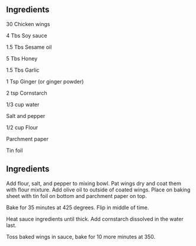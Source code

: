 ## Ingredients

30 Chicken wings

4 Tbs Soy sauce

1.5 Tbs Sesame oil

5 Tbs Honey

1.5 Tbs Garlic

1 Tsp Ginger (or ginger powder)

2 tsp Cornstarch

1/3 cup water

Salt and pepper

1/2 cup Flour

Parchment paper

Tin foil

## Ingredients

Add flour, salt, and pepper to mixing bowl. Pat wings dry and coat them with flour mixture. Add olive oil to outside of coated wings. Place on baking sheet with tin foil on bottom and parchment paper on top.

Bake for 35 minutes at 425 degrees. Flip in middle of time.

Heat sauce ingredients until thick. Add cornstarch dissolved in the water last.

Toss baked wings in sauce, bake for 10 more minutes at 350.

